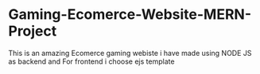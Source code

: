 # Gaming-Ecomerce-Website-MERN-Project
This is an amazing Ecomerce gaming webiste i have made using NODE JS as backend and For frontend i choose ejs template 
